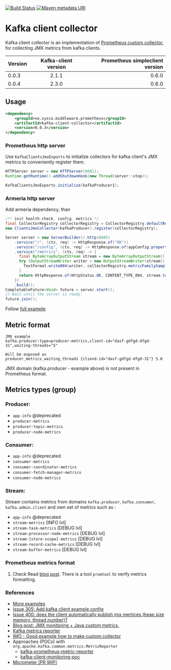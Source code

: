 [![Build Status](https://www.travis-ci.org/sysco-middleware/kafka-client-collector.svg?branch=master)](https://www.travis-ci.org/sysco-middleware/kafka-client-collector)
[![Maven metadata URI](https://img.shields.io/maven-metadata/v/http/central.maven.org/maven2/no/sysco/middleware/prometheus/kafka-client-collector/maven-metadata.xml.svg)](https://repo1.maven.org/maven2/no/sysco/middleware/prometheus/kafka-client-collector)

# Kafka client collector
Kafka client collector is an implementation of [Prometheus custom collector](https://github.com/prometheus/client_java#custom-collectors), 
for collecting JMX metrics from kafka clients.

| Version        | Kafka-client version           | Prometheus simpleclient version |
|:------------- |:-------------:| -----:|
| 0.0.3      | 2.1.1 | 0.6.0 |
| 0.0.4      | 2.3.0 | 0.6.0 |
## Usage 
```xml
<dependency>
    <groupId>no.sysco.middleware.prometheus</groupId>
    <artifactId>kafka-client-collector</artifactId>
    <version>0.0.3</version>
</dependency>
```

### Prometheus http server
Use `KafkaClientsJmxExports` to initialize collectors for kafka client's JMX metrics to conveniently register them.
```java
HTTPServer server = new HTTPServer(8081);
Runtime.getRuntime().addShutdownHook(new Thread(server::stop));

KafkaClientsJmxExports.initialize(kafkaProducer1);
```

### Armeria http server
Add armeria dependency, than 
```java
/** init health-check, config, metrics */
final CollectorRegistry collectorRegistry = CollectorRegistry.defaultRegistry;
new ClientsJmxCollector(kafkaProducer).register(collectorRegistry);

Server server = new ServerBuilder().http(8085)
    .service("/", (ctx, req) -> HttpResponse.of("OK"))
    .service("/config", (ctx, req) -> HttpResponse.of(appConfig.properties.toString()))
    .service("/metrics", (ctx, req) -> {
      final ByteArrayOutputStream stream = new ByteArrayOutputStream();
      try (OutputStreamWriter writer = new OutputStreamWriter(stream)) {
        TextFormat.write004(writer, collectorRegistry.metricFamilySamples());
      }
      return HttpResponse.of(HttpStatus.OK, CONTENT_TYPE_004, stream.toByteArray());
    })
    .build();
CompletableFuture<Void> future = server.start();
// Wait until the server is ready.
future.join();
```

Follow [full example](https://github.com/sysco-middleware/kafka-client-collector-examples/blob/master/src/main/java/no/sysco/middleware/prometheus/kafka/armeria/Application.java)
## Metric format
```
JMX example
kafka.producer:type=producer-metrics,client-id="dasf-gdfgd-dfgd-31",waiting-threads="5"

Will be exposed as
producer_metrics_waiting_threads {cliend-id="dasf-gdfgd-dfgd-31"} 5.0
```
JMX domain (kafka.producer - example above) is not present in Prometheus format.

## Metrics types (group) 
### Producer:
* `app-info` @deprecated 
* `producer-metrics` 
* `producer-topic-metrics`  
* `producer-node-metrics`
### Consumer:
* `app-info` @deprecated 
* `consumer-metrics` 
* `consumer-coordinator-metrics`
* `consumer-fetch-manager-metrics` 
* `consumer-node-metrics`
### Stream:
Stream contains metrics from domains `kafka.producer`, `kafka.consumer`, `kafka.admin.client` and own set of metrics
such as :
* `app-info` @deprecated
* `stream-metrics` [INFO lvl]  
* `stream-task-metrics` [DEBUG lvl]
* `stream-processor-node-metrics` [DEBUG lvl]
* `stream-[store-scope]-metrics` [DEBUG lvl]
* `stream-record-cache-metrics` [DEBUG lvl]
* `stream-buffer-metrics` [DEBUG lvl]

### Prometheus metrics format
1. Check 
Read [blog post](https://www.robustperception.io/invalid-is-not-a-valid-start-token-and-other-scrape-errors).
There is a tool `promtool` to verify metrics formatting.
  
### References
- [More examples](https://github.com/sysco-middleware/kafka-client-collector-examples)
- [Issue 305: Add kafka client example config](https://github.com/prometheus/jmx_exporter/pull/305#issuecomment-412851484)
- [Issue 400: does the client automatically publish jmx mertices (heap size memory, thread number)?](https://github.com/prometheus/client_java/issues/400)
- [Blog post: JMX monitoring + Java custom metrics.](https://sysdig.com/blog/jmx-monitoring-custom-metrics/)
- [Kafka metrics reporter](https://github.com/apache/kafka/blob/2.0.0/clients/src/main/java/org/apache/kafka/common/metrics/MetricsReporter.java)
- [IMO - Good example how to make custom collector](https://github.com/joyent/manta-monitor/blob/master/src/main/java/com/joyent/manta/monitor/CustomPrometheusCollector.java)
- Approaches (POCs) with `org.apache.kafka.common.metrics.MetricReporter`
    - [kafka-prometheus-metric-reporter](https://github.com/ripa1993/kafka-prometheus-metric-reporter)
    - [kafka-client-monitoring-poc](https://github.com/sysco-middleware/kafka-client-monitoring-poc)
- [Micrometer [PR WIP]](https://github.com/micrometer-metrics/micrometer/pull/1173/files)
